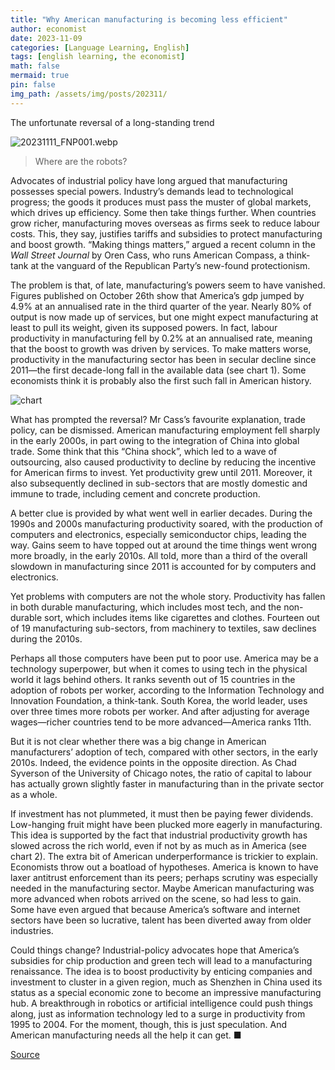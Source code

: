 ```yaml
---
title: "Why American manufacturing is becoming less efficient"
author: economist
date: 2023-11-09
categories: [Language Learning, English]
tags: [english learning, the economist]
math: false
mermaid: true
pin: false
img_path: /assets/img/posts/202311/
---
```



The unfortunate reversal of a long-standing trend

![20231111_FNP001.webp](20231111_FNP001.webp)

> Where are the robots?

Advocates of industrial policy have long argued that manufacturing possesses special powers. Industry’s demands lead to technological progress; the goods it produces must pass the muster of global markets, which drives up efficiency. Some then take things further. When countries grow richer, manufacturing moves overseas as firms seek to reduce labour costs. This, they say, justifies tariffs and subsidies to protect manufacturing and boost growth. “Making things matters,” argued a recent column in the *Wall Street Journal* by Oren Cass, who runs American Compass, a think-tank at the vanguard of the Republican Party’s new-found protectionism.

The problem is that, of late, manufacturing’s powers seem to have vanished. Figures published on October 26th show that America’s gdp jumped by 4.9% at an annualised rate in the third quarter of the year. Nearly 80% of output is now made up of services, but one might expect manufacturing at least to pull its weight, given its supposed powers. In fact, labour productivity in manufacturing fell by 0.2% at an annualised rate, meaning that the boost to growth was driven by services. To make matters worse, productivity in the manufacturing sector has been in secular decline since 2011—the first decade-long fall in the available data (see chart 1). Some economists think it is probably also the first such fall in American history.

![chart](20231111_FNC369.webp)

What has prompted the reversal? Mr Cass’s favourite explanation, trade policy, can be dismissed. American manufacturing employment fell sharply in the early 2000s, in part owing to the integration of China into global trade. Some think that this “China shock”, which led to a wave of outsourcing, also caused productivity to decline by reducing the incentive for American firms to invest. Yet productivity grew until 2011. Moreover, it also subsequently declined in sub-sectors that are mostly domestic and immune to trade, including cement and concrete production.

A better clue is provided by what went well in earlier decades. During the 1990s and 2000s manufacturing productivity soared, with the production of computers and electronics, especially semiconductor chips, leading the way. Gains seem to have topped out at around the time things went wrong more broadly, in the early 2010s. All told, more than a third of the overall slowdown in manufacturing since 2011 is accounted for by computers and electronics.

Yet problems with computers are not the whole story. Productivity has fallen in both durable manufacturing, which includes most tech, and the non-durable sort, which includes items like cigarettes and clothes. Fourteen out of 19 manufacturing sub-sectors, from machinery to textiles, saw declines during the 2010s.

Perhaps all those computers have been put to poor use. America may be a technology superpower, but when it comes to using tech in the physical world it lags behind others. It ranks seventh out of 15 countries in the adoption of robots per worker, according to the Information Technology and Innovation Foundation, a think-tank. South Korea, the world leader, uses over three times more robots per worker. And after adjusting for average wages—richer countries tend to be more advanced—America ranks 11th.

But it is not clear whether there was a big change in American manufacturers’ adoption of tech, compared with other sectors, in the early 2010s. Indeed, the evidence points in the opposite direction. As Chad Syverson of the University of Chicago notes, the ratio of capital to labour has actually grown slightly faster in manufacturing than in the private sector as a whole.

If investment has not plummeted, it must then be paying fewer dividends. Low-hanging fruit might have been plucked more eagerly in manufacturing. This idea is supported by the fact that industrial productivity growth has slowed across the rich world, even if not by as much as in America (see chart 2). The extra bit of American underperformance is trickier to explain. Economists throw out a boatload of hypotheses. America is known to have laxer antitrust enforcement than its peers; perhaps scrutiny was especially needed in the manufacturing sector. Maybe American manufacturing was more advanced when robots arrived on the scene, so had less to gain. Some have even argued that because America’s software and internet sectors have been so lucrative, talent has been diverted away from older industries.

Could things change? Industrial-policy advocates hope that America’s subsidies for chip production and green tech will lead to a manufacturing renaissance. The idea is to boost productivity by enticing companies and investment to cluster in a given region, much as Shenzhen in China used its status as a special economic zone to become an impressive manufacturing hub. A breakthrough in robotics or artificial intelligence could push things along, just as information technology led to a surge in productivity from 1995 to 2004. For the moment, though, this is just speculation. And American manufacturing needs all the help it can get. ■

[Source](https://www.economist.com/finance-and-economics/2023/11/09/why-american-manufacturing-is-increasingly-inefficient)



